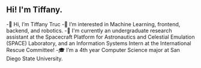 ## Hi! I'm Tiffany.

-👋 Hi, I’m Tiffany Truc
-👀 I’m interested in Machine Learning, frontend, backend, and robotics.
-🌱 I'm currently an undergraduate research assistant at the Spacecraft Platform for Astronautics and Celestial Emulation (SPACE) Laboratory, and an Information Systems Intern at the International Rescue Committee!
-🎓 I’m a 4th year Computer Science major at San Diego State University.

<!---
teetruc/teetruc is a ✨ special ✨ repository because its `README.md` (this file) appears on your GitHub profile.
You can click the Preview link to take a look at your changes.
--->
